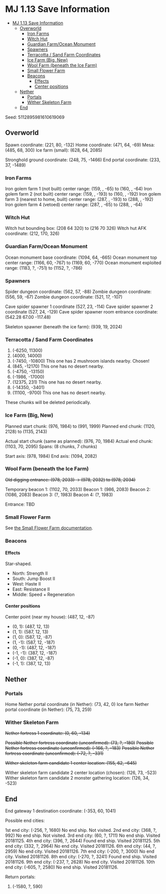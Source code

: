 # MJ 1.13 Save Information

- [MJ 1.13 Save Information](#mj-113-save-information)
    - [Overworld](#overworld)
        - [Iron Farms](#iron-farms)
        - [Witch Hut](#witch-hut)
        - [Guardian Farm/Ocean Monument](#guardian-farmocean-monument)
        - [Spawners](#spawners)
        - [Terracotta / Sand Farm Coordinates](#terracotta--sand-farm-coordinates)
        - [Ice Farm (Big, New)](#ice-farm-big-new)
        - [Wool Farm (beneath the Ice Farm)](#wool-farm-beneath-the-ice-farm)
        - [Small Flower Farm](#small-flower-farm)
        - [Beacons](#beacons)
            - [Effects](#effects)
            - [Center positions](#center-positions)
    - [Nether](#nether)
        - [Portals](#portals)
        - [Wither Skeleton Farm](#wither-skeleton-farm)
    - [End](#end)

Seed: 5112895981610619069

## Overworld

Spawn coordinate: (221, 80, -132)
Home coordinate: (471, 64, -69)
Mesa: (485, 68, 300)
Ice farm (small): (628, 64, 2085)

Stronghold ground coordinate: (248, 75, -1466)
End portal coordinate: (233, 37, -1489)

### Iron Farms

Iron golem farm 1  (not built) center range: (159, , -65) to (160, , -64)
Iron golem farm 2  (not built) center range: (159, , -193) to (160, , -192)
Iron golem farm 3 (nearest to home, built) center range: (287, , -193) to (288, , -192)
Iron golem farm 4 (vetoed) center range: (287, , -65) to (288, , -64)

### Witch Hut

Witch hut bounding box: (208  64  320) to (216 70  326)
Witch hut AFK coordinate: (212, 170, 326)

### Guardian Farm/Ocean Monument

Ocean monument base coordinate: (1094, 64, -665)
Ocean monument top center range: (1166, 60, -767) to (1169, 60, -770)
Ocean monument exploited range: (1183, ?, -751) to (1152, ?, -786)

### Spawners

Spider dungeon coordinate: (562, 57, -88)
Zombie dungeon coordinate: (556, 59, -67)
Zombie dungeon coordinate: (521, 17, -107)

Cave spider spawner 1 coordinate (527, 23, -114)
Cave spider spawner 2 coordinate (527, 24, -129)
Cave spider spawner room entrance coordinate: (542.28 67.00 -117.48)

Skeleton spawner (beneath the ice farm): (939, 19, 2024)

### Terracotta / Sand Farm Coordinates

1. (-6250, 11300)
2. (4000, 14000)
3. (-7450, -10800) This one has 2 mushroom islands nearby. Chosen!
4. (845, -12170) This one has no desert nearby.
5. (-4750, -13150)
6. (-1986, -17000)
7. (12375, 231) This one has no desert nearby.
8. (-14350, -3401)
9. (11100, -9700) This one has no desert nearby.

These chunks will be deleted periodically.

### Ice Farm (Big, New)

Planned start chunk: (976, 1984) to (991, 1999)
Planned end chunk: (1120, 2128) to (1135, 2143)

Actual start chunk (same as planned): (976, 70, 1984)
Actual end chunk: (1103, 70, 2095)
Spans: (8 chunks, 7 chunks)

Start axis: (978, 1984)
End axis: (1094, 2082)

### Wool Farm (beneath the Ice Farm)

~~Old digging entrance: (978, 2033) -> (978, 2032) to (978, 2034)~~

Temporary beacon 1: (1102, 70, 2033)
Beacon 1: (986, 2083)
Beacon 2: (1086, 2083)
Beacon 3: (?, 1983)
Beacon 4: (?, 1983)

Entrance: TBD

### Small Flower Farm

See [the Small Flower Farm documentation](Small%20Flower%20Farm.md#flower-forest-candidates).

### Beacons

#### Effects

Star-shaped.

- North: Strength II
- South: Jump Boost II
- West: Haste II
- East: Resistance II
- Middle: Speed + Regeneration

#### Center positions

Center point (near my house): (487, 12, -87)

- (0, 1): (487, 12, 13)
- (1, 1): (587, 12, 13)
- (1, 0): (587, 12, -87)
- (1, -1): (587, 12, -187)
- (0, -1): (487, 12, -187)
- (-1, -1): (387, 12, -187)
- (-1, 0): (387, 12, -87)
- (-1, 1): (387, 12, 13)

## Nether

### Portals

Home Nether portal coordinate (in Nether): (73, 42, 0)
Ice farm Nether portal coordinate (in Nether): (75, 73, 259)

### Wither Skeleton Farm

~~Nether fortress 1 coordinate: (0, 60, -134)~~

~~Possible Nether fortress coordinate (unconfirmed): (73, ?, -180)~~
~~Possible Nether fortress coordinate (unconfirmed): (-166, ?, -183)~~
~~Possible Nether fortress coordinate (unconfirmed): (-72, ?, -331)~~

~~Wither skeleton farm candidate 1 center location: (155, 62, -645)~~

Wither skeleton farm candidate 2 center location (chosen): (126, 73, -523)
Wither skeleton farm candidate 2 monster gathering location: (126, 34, -523)

## End

End gateway 1 destination coordinate: (-353, 60, 1041)

Possible end cities:

1st end city: (-256, ?, 1680) No end ship. Not visited.
2nd end city: (368, ?, 992) No end ship. Not visited.
3rd end city: (60, ?, 1711) No end ship. Visited 20181125.
4th end city: (396, ?, 2644) Found end ship. Visited 20181125.
5th end city: (332, ?, 2964) No end city. Visited 20181126.
6th end city: (44, ?, 2959) No end city. Visited 20181126.
7th end city: (-200, ?, 3000) No end city. Visited 20181126.
8th end city: (-270, ?, 3241) Found end ship. Visited 20181126.
9th end city: (-237, ?, 2628) No end city. Visited 20181126.
10th end city: (-605, ?, 2580) No end ship. Visited 20181126.

Return portals:

1. (-1580, ?, 590)
